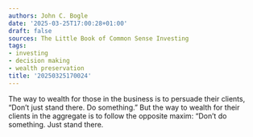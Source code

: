 ```yaml
---
authors: John C. Bogle
date: '2025-03-25T17:00:28+01:00'
draft: false
sources: The Little Book of Common Sense Investing
tags:
- investing
- decision making
- wealth preservation
title: '20250325170024'
---
```


The way to wealth for those in the business is to persuade their clients, “Don’t just stand there. Do something.” But
the way to wealth for their clients in the aggregate is to follow the opposite maxim: “Don’t do something. Just stand
there.